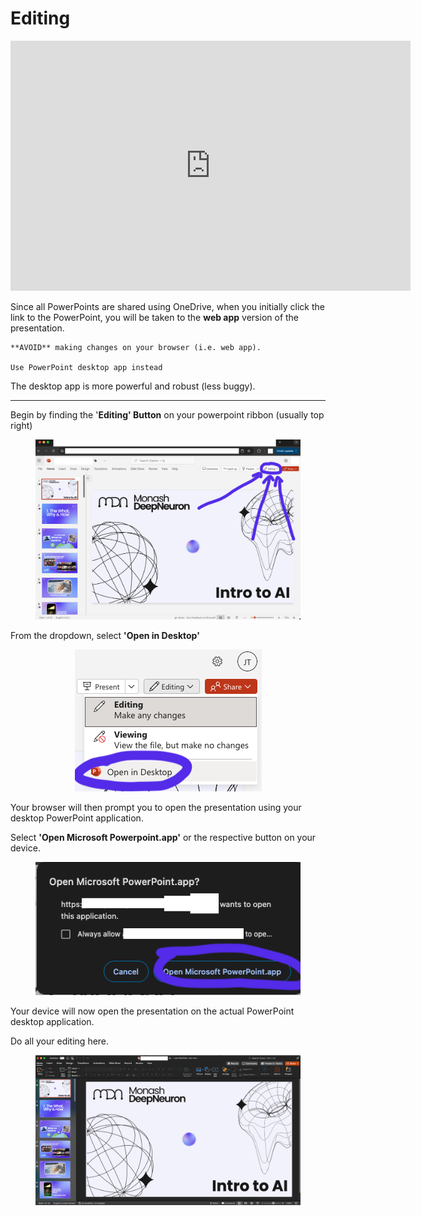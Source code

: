 # Editing

<div align="center">
    <iframe width="640" height="400" src="https://www.youtube.com/embed/0EcYtMPKz9A" frameborder="0" allow="accelerometer; autoplay; encrypted-media; gyroscope; picture-in-picture" allowfullscreen></iframe>
</div>


Since all PowerPoints are shared using OneDrive, when you initially click the link to the PowerPoint, you will be taken to the **web app** version of the presentation.


```admonish warning title="Note"
**AVOID** making changes on your browser (i.e. web app).

Use PowerPoint desktop app instead
```

The desktop app is more powerful and robust (less buggy).

---

Begin by finding the '**Editing' Button** on your powerpoint ribbon (usually top right)

<div style="text-align: center;">
  <figure>
    <img src="./images/editing1.png" alt="Description of image">
  </figure>
</div>

From the dropdown, select **'Open in Desktop'**

<div style="text-align: center;">
  <figure>
    <img src="./images/editing2.png" alt="Description of image">
  </figure>
</div>

Your browser will then prompt you to open the presentation using your desktop PowerPoint application. 

Select **'Open Microsoft Powerpoint.app'** or the respective button on your device.

<div style="text-align: center;">
  <figure>
    <img src="./images/editing3.png" alt="Description of image">
  </figure>
</div>

Your device will now open the presentation on the actual PowerPoint desktop application. 

Do all your editing here.

<div style="text-align: center;">
  <figure>
    <img src="./images/editing4.png" alt="Description of image">
  </figure>
</div>
